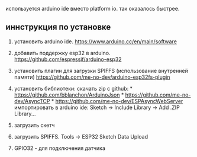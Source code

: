 используется arduino ide вместо platform io. так оказалось быстрее.
## иннструкция по установке
  1. установить arduino ide. https://www.arduino.cc/en/main/software
  2. добавить поддержку esp32 в arduino. https://github.com/espressif/arduino-esp32
  3. установить плагин для загрузки SPIFFS (использование внутренней памяти) https://github.com/me-no-dev/arduino-esp32fs-plugin
  4. установить библиотеки:
    скачать zip с github:
    *  https://github.com/bblanchon/ArduinoJson
    *  https://github.com/me-no-dev/AsyncTCP
    *  https://github.com/me-no-dev/ESPAsyncWebServer
    импортировать в arduino ide:
      Sketch -> Include Library -> Add .ZIP Library...
  5. загрузить скетч
  6. загрузить SPIFFS.
    Tools -> ESP32 Sketch Data Upload

  7. GPIO32 - для подключения датчика
